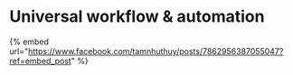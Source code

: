 # Universal workflow & automation

{% embed url="https://www.facebook.com/tamnhuthuy/posts/7862956387055047?ref=embed_post" %}
